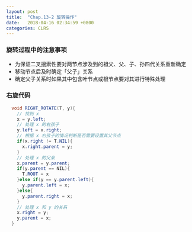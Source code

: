 ```yaml
---
layout: post
title:  "Chap.13-2 旋转操作"
date:   2018-04-16 02:34:59 +0800
categories: CLRS
---
```


### 旋转过程中的注意事项

*  为保证二叉搜索性要对两节点涉及到的祖父、父、子、孙四代关系重新确定
*  移动节点后及时确定「父子」关系
*  确定父子关系时如果其中包含叶节点或根节点要对其进行特殊处理

### 右旋代码
```java
  void RIGHT_ROTATE(T, y){
    // 找到 x
    x = y.left;
    // 处理 x 的右孩子
    y.left = x.right;
    // 根据 x 右孩子的情况判断是否需要设置其父节点
    if(x.right != T.NIL){
      x.right.parent = y;
    }
    // 处理 x 的父亲
    x.parent = y.parent;
    if(y.parent == NIL){
      T.ROOT = x
    }else if(y == y.parent.left){
      y.parent.left = x;
    }else{
      y.parent.right = x;
    }
    // 处理 x 和 y 的关系
    x.right = y;
    y.parent = x;
  }
```
